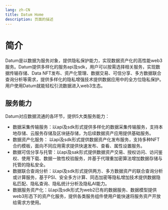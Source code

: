 ```yaml
---
lang: zh-CN
title: Datum Home
description: 页面的描述
---
```

# 简介

Datum是以数据为服务对象，提供隐私保护能力，实现数据资产化的高性能web3服务。Datum提供多样化的服务api及sdk，用户可以按需选择相关服务，实现数据传输存储、Data NFT发布、资产化管理、数据交易、可信分享、多方数据联合查询分析等需求，提供多样化的隐私增强技术提供数据应用中的全方位隐私保护。用户使用Datum就能轻松引流数据进入web3生态。


## 服务能力

Datum对应数据流通的各环节，提供5大类服务能力：


- 数据采集传输服务：以api及sdk形式提供多样化的数据采集传输服务，支持本地存储、云服务存储及区块链存储，为后续数据资产应用提供基础服务。
- 数据资产化服务： 以api及sdk形式提供数据资产化发布服务，支持多种NFT合约模板，面向不同应用需求提供快速发布、查看、属性设置服务。
- 数据可信分享与托管：以api及sak形式提供数据资产交易、授权访问、访问鉴权、使用下载、数据一致性校验服务，并基于代理重加密算法增加数据存储与托管的隐私安全。
- 数据联合查询分析：以api及sdk形式提供两方、多方数据资产的联合查询分析或计算服务，基于PSI、安全多方计算、同态加密等隐私增加技术提供数据隐私匹配、隐私查询、隐私统计分析及隐私AI能力。
- 数据服务资产化：以api及sdk形式为web2已有的数据服务、数据模型提供web3形态下的资产化服务，提供各类服务组件使用户能快速将服务资产开放给需求方使用。
